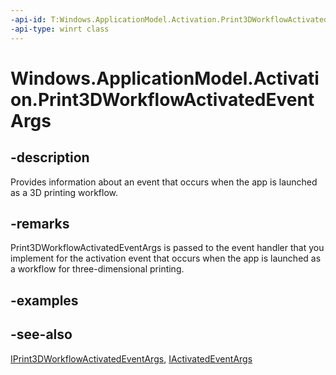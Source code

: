 ```yaml
---
-api-id: T:Windows.ApplicationModel.Activation.Print3DWorkflowActivatedEventArgs
-api-type: winrt class
---
```


<!-- Class syntax.
public class Print3DWorkflowActivatedEventArgs : Windows.ApplicationModel.Activation.IActivatedEventArgs, Windows.ApplicationModel.Activation.IPrint3DWorkflowActivatedEventArgs
-->

# Windows.ApplicationModel.Activation.Print3DWorkflowActivatedEventArgs

## -description
Provides information about an event that occurs when the app is launched as a 3D printing workflow.

## -remarks
Print3DWorkflowActivatedEventArgs is passed to the event handler that you implement for the activation event that occurs when the app is launched as a workflow for three-dimensional printing.

## -examples

## -see-also
[IPrint3DWorkflowActivatedEventArgs](iprint3dworkflowactivatedeventargs.md), [IActivatedEventArgs](iactivatedeventargs.md)
